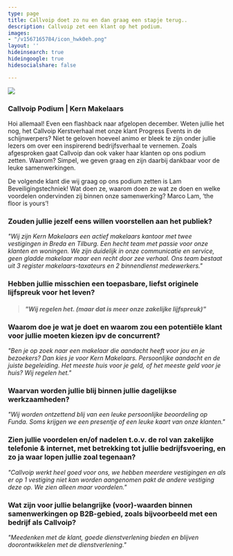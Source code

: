 ```yaml
---
type: page
title: Callvoip doet zo nu en dan graag een stapje terug..
description: Callvoip zet een klant op het podium.
images:
- "/v1567165784/icon_hwk0eh.png"
layout: ''
hideinsearch: true
hideingoogle: true
hidesocialshare: false

---
```

![](https://res.cloudinary.com/callvoip/image/upload/v1562335206/65_hm1o1z.png)

### Callvoip Podium | Kern Makelaars

Hoi allemaal! Even een flashback naar afgelopen december. Weten jullie het nog, het Callvoip Kerstverhaal met onze klant Progress Events in de schijnwerpers? Niet te geloven hoeveel animo er bleek te zijn onder jullie lezers om over een inspirerend bedrijfsverhaal te vernemen. Zoals afgesproken gaat Callvoip dan ook vaker haar klanten op ons podium zetten. Waarom? Simpel, we geven graag en zijn daarbij dankbaar voor de leuke samenwerkingen.

De volgende klant die wij graag op ons podium zetten is Lam Beveiligingstechniek! Wat doen ze, waarom doen ze wat ze doen en welke voordelen ondervinden zij binnen onze samenwerking? Marco Lam, ‘the floor is yours’!

### Zouden jullie jezelf eens willen voorstellen aan het publiek?

_"Wij zijn Kern Makelaars een actief makelaars kantoor met twee vestigingen in Breda en Tilburg. Een hecht team met passie voor onze klanten en woningen. We zijn duidelijk in onze communicatie en service, geen gladde makelaar maar een recht door zee verhaal. Ons team bestaat uit 3 register makelaars-taxateurs en 2 binnendienst medewerkers."_

### Hebben jullie misschien een toepasbare, liefst originele lijfspreuk voor het leven?

> #### **_"Wij regelen het. (maar dat is meer onze zakelijke lijfspreuk)"_**


### Waarom doe je wat je doet en waarom zou een potentiële klant voor jullie moeten kiezen ipv de concurrent?

_"Ben je op zoek naar een makelaar die aandacht heeft voor jou en je bezoekers? Dan kies je voor Kern Makelaars. Persoonlijke aandacht en de juiste begeleiding.  Het meeste huis voor je geld, of het meeste geld voor je huis? Wij regelen het."_

### Waarvan worden jullie blij binnen jullie dagelijkse werkzaamheden?

_"Wij worden ontzettend blij van een leuke persoonlijke beoordeling op Funda. Soms krijgen we een presentje of een leuke kaart van onze klanten."_

### Zien jullie voordelen en/of nadelen t.o.v. de rol van zakelijke telefonie & internet, met betrekking tot jullie bedrijfsvoering, en zo ja waar lopen jullie zoal tegenaan?

_"Callvoip werkt heel goed voor ons, we hebben meerdere vestigingen en als er op 1 vestiging niet kan worden aangenomen pakt de andere vestiging deze op. We zien alleen maar voordelen."_

### Wat zijn voor jullie belangrijke (voor)-waarden binnen samenwerkingen op B2B-gebied, zoals bijvoorbeeld met een bedrijf als Callvoip?

_"Meedenken met de klant, goede dienstverlening bieden en blijven doorontwikkelen met de dienstverlening."_
